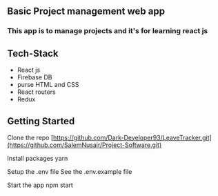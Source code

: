 ## Basic Project management web app
### This app is to manage projects and it's for learning react js
## Tech-Stack
- React js
- Firebase DB
- purse HTML and CSS
- React routers
- Redux
## Getting Started
Clone the repo
[https://github.com/Dark-Developer93/LeaveTracker.git](https://github.com/SalemNusair/Project-Software.git)

Install packages yarn

Setup the .env file
See the .env.example file

Start the app
npm start

